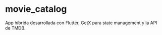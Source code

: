 # movie_catalog

App híbrida desarrollada con Flutter, GetX para state management y la API de TMDB.
